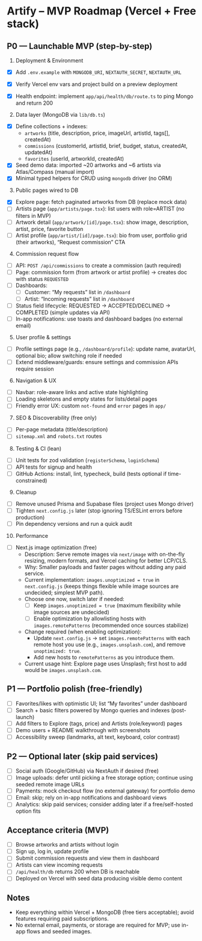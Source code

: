 # Artify – MVP Roadmap (Vercel + Free stack)

## P0 — Launchable MVP (step-by-step)

1) Deployment & Environment
- [x] Add `.env.example` with `MONGODB_URI`, `NEXTAUTH_SECRET`, `NEXTAUTH_URL`
- [x] Verify Vercel env vars and project build on a preview deployment
- [x] Health endpoint: implement `app/api/health/db/route.ts` to ping Mongo and return 200


2) Data layer (MongoDB via `lib/db.ts`)
- [x] Define collections + indexes:
  - `artworks` (title, description, price, imageUrl, artistId, tags[], createdAt)
  - `commissions` (customerId, artistId, brief, budget, status, createdAt, updatedAt)
  - `favorites` (userId, artworkId, createdAt)
- [x] Seed demo data: imported ~20 artworks and ~6 artists via Atlas/Compass (manual import)
- [x] Minimal typed helpers for CRUD using `mongodb` driver (no ORM)

3) Public pages wired to DB
- [x] Explore page: fetch paginated artworks from DB (replace mock data)
- [ ] Artists page (`app/artists/page.tsx`): list users with role=ARTIST (no filters in MVP)
- [ ] Artwork detail (`app/artwork/[id]/page.tsx`): show image, description, artist, price, favorite button
- [ ] Artist profile (`app/artist/[id]/page.tsx`): bio from user, portfolio grid (their artworks), “Request commission” CTA

4) Commission request flow
- [ ] API: `POST /api/commissions` to create a commission (auth required)
- [ ] Page: commission form (from artwork or artist profile) → creates doc with status `REQUESTED`
- [ ] Dashboards:
  - [ ] Customer: “My requests” list in `/dashboard`
  - [ ] Artist: “Incoming requests” list in `/dashboard`
- [ ] Status field lifecycle: REQUESTED → ACCEPTED/DECLINED → COMPLETED (simple updates via API)
- [ ] In-app notifications: use toasts and dashboard badges (no external email)

5) User profile & settings
- [ ] Profile settings page (e.g., `/dashboard/profile`): update name, avatarUrl, optional bio; allow switching role if needed
- [ ] Extend middleware/guards: ensure settings and commission APIs require session

6) Navigation & UX
- [ ] Navbar: role-aware links and active state highlighting
- [ ] Loading skeletons and empty states for lists/detail pages
- [ ] Friendly error UX: custom `not-found` and `error` pages in `app/`

7) SEO & Discoverability (free only)
- [ ] Per-page metadata (title/description)
- [ ] `sitemap.xml` and `robots.txt` routes

8) Testing & CI (lean)
- [ ] Unit tests for zod validation (`registerSchema`, `loginSchema`)
- [ ] API tests for signup and health
- [ ] GitHub Actions: install, lint, typecheck, build (tests optional if time-constrained)

9) Cleanup
- [ ] Remove unused Prisma and Supabase files (project uses Mongo driver)
- [ ] Tighten `next.config.js` later (stop ignoring TS/ESLint errors before production)
- [ ] Pin dependency versions and run a quick audit

10) Performance
- [ ] Next.js image optimization (free)
  - Description: Serve remote images via `next/image` with on-the-fly resizing, modern formats, and Vercel caching for better LCP/CLS.
  - Why: Smaller payloads and faster pages without adding any paid service.
  - Current implementation: `images.unoptimized = true` in `next.config.js` (keeps things flexible while image sources are undecided; simplest MVP path).
  - Choose one now, switch later if needed:
    - [ ] Keep `images.unoptimized = true` (maximum flexibility while image sources are undecided)
    - [ ] Enable optimization by allowlisting hosts with `images.remotePatterns` (recommended once sources stabilize)
  - Change required (when enabling optimization):
    - Update `next.config.js` → set `images.remotePatterns` with each remote host you use (e.g., `images.unsplash.com`), and remove `unoptimized: true`.
    - Add new hosts to `remotePatterns` as you introduce them.
  - Current usage hint: Explore page uses Unsplash; first host to add would be `images.unsplash.com`.

## P1 — Portfolio polish (free-friendly)
- [ ] Favorites/likes with optimistic UI; list “My favorites” under dashboard
- [ ] Search + basic filters powered by Mongo queries and indexes (post-launch)
- [ ] Add filters to Explore (tags, price) and Artists (role/keyword) pages
- [ ] Demo users + README walkthrough with screenshots
- [ ] Accessibility sweep (landmarks, alt text, keyboard, color contrast)

## P2 — Optional later (skip paid services)
- [ ] Social auth (Google/GitHub) via NextAuth if desired (free)
- [ ] Image uploads: defer until picking a free storage option; continue using seeded remote image URLs
- [ ] Payments: mock checkout flow (no external gateway) for portfolio demo
- [ ] Email: skip; rely on in-app notifications and dashboard views
- [ ] Analytics: skip paid services; consider adding later if a free/self-hosted option fits

## Acceptance criteria (MVP)
- [ ] Browse artworks and artists without login
- [ ] Sign up, log in, update profile
- [ ] Submit commission requests and view them in dashboard
- [ ] Artists can view incoming requests
- [ ] `/api/health/db` returns 200 when DB is reachable
- [ ] Deployed on Vercel with seed data producing visible demo content

## Notes
- Keep everything within Vercel + MongoDB (free tiers acceptable); avoid features requiring paid subscriptions.
- No external email, payments, or storage are required for MVP; use in-app flows and seeded images.
